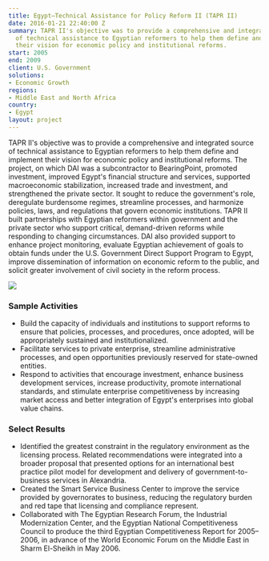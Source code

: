 ```yaml
---
title: Egypt—Technical Assistance for Policy Reform II (TAPR II)
date: 2016-01-21 22:40:00 Z
summary: TAPR II's objective was to provide a comprehensive and integrated source
  of technical assistance to Egyptian reformers to help them define and implement
  their vision for economic policy and institutional reforms.
start: 2005
end: 2009
client: U.S. Government
solutions:
- Economic Growth
regions:
- Middle East and North Africa
country:
- Egypt
layout: project
---
```


TAPR II's objective was to provide a comprehensive and integrated source of technical assistance to Egyptian reformers to help them define and implement their vision for economic policy and institutional reforms. The project, on which DAI was a subcontractor to BearingPoint, promoted investment, improved Egypt's financial structure and services, supported macroeconomic stabilization, increased trade and investment, and strengthened the private sector. It sought to reduce the government's role, deregulate burdensome regimes, streamline processes, and harmonize policies, laws, and regulations that govern economic institutions. TAPR II built partnerships with Egyptian reformers within government and the private sector who support critical, demand-driven reforms while responding to changing circumstances. DAI also provided support to enhance project monitoring, evaluate Egyptian achievement of goals to obtain funds under the U.S. Government Direct Support Program to Egypt, improve dissemination of information on economic reform to the public, and solicit greater involvement of civil society in the reform process.

![][1]

###  Sample Activities

* Build the capacity of individuals and institutions to support reforms to ensure that policies, processes, and procedures, once adopted, will be appropriately sustained and institutionalized.
* Facilitate services to private enterprise, streamline administrative processes, and open opportunities previously reserved for state-owned entities.
* Respond to activities that encourage investment, enhance business development services, increase productivity, promote international standards, and stimulate enterprise competitiveness by increasing market access and better integration of Egypt's enterprises into global value chains.

###  Select Results

* Identified the greatest constraint in the regulatory environment as the licensing process. Related recommendations were integrated into a broader proposal that presented options for an international best practice pilot model for development and delivery of government-to-business services in Alexandria.
* Created the Smart Service Business Center to improve the service provided by governorates to business, reducing the regulatory burden and red tape that licensing and compliance represent.
* Collaborated with The Egyptian Research Forum, the Industrial Modernization Center, and the Egyptian National Competitiveness Council to produce the third Egyptian Competitiveness Report for 2005–2006, in advance of the World Economic Forum on the Middle East in Sharm El-Sheikh in May 2006.

[1]: https://assetify-dai.com/projects/TAPRII.jpg
